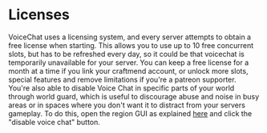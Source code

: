 [//]: # (TITLE:Proximity Voice Chat Licenses)
[//]: # (ICON:fas fa-id-badge)
[//]: # (DESCRIPTION:Using and managing Licenses)
[//]: # (TAGS:voice,voicechat,proximity,talking,calling,calls)

# Licenses
VoiceChat uses a licensing system, and every server attempts to obtain a free license when starting. This allows you to use up to 10 free concurrent slots, but has to be refreshed every day, so it could be that voicechat is temporarily unavailable for your server. You can keep a free license for a month at a time if you link your craftmend account, or unlock more slots, special features and remove limitations if you're a patreon supporter.<br>
You're also able to disable Voice Chat in specific parts of your world through world guard, which is useful to discourage abuse and noise in busy areas or in spaces where you don't want it to distract from your servers gameplay. To do this, open the region GUI as explained [here](regions.md) and click the "disable voice chat" button.